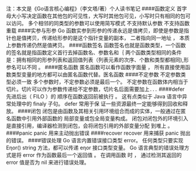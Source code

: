 注：本文是《Go语言核心编程》（李文塔/著）个人读书笔记
####函数定义
首字母大小写决定函数在其他包的可见性，大写时其他包可见，小写时只有相同的包可以访问。
多个相邻的同类型的参数可以使用简写模式
不支持默认参数
不支持函数重载
####实参与形参
Go 函数实参到形参的传递永远是值拷贝，即使是参数是指针也是值拷贝，传递给形参的是这个指针变量的副本， 二者指向同一地址 ， 本质上参数传递仍然是值拷贝。
####函数签名
函数签名也就是函数类型，一个函数的签名就是指函数定义首行去掉函数名、参数名和｛
两个函数类型相同的条件是：拥有相同的形参列表和返回值列表（列表元素的次序、个数和类型都相同),形参名可以不同 。
####匿名函数
匿名函数可以看作函数字面量 ， 所有直接使用函 数类型变量的地方都可以由匿名函数代替。医名函数
####不定参数
不定参数类型必须一致
多个参数时，不定参数必须是最后一个。
不定参数在函数体内相当于切片。切片可以作为参数传递给不定参数，切片名后面需要加上`...`
####defer
先进后出（ FILO ）的 顺序在函数返回前被执行 。 这有点类似于 Java 语言中异常处理中的 finaly 子句。 defer 常用于保 证一些资源最终一定能够得到回收和释放。
####闭包
闭包是由函数及其相关引用环境组合而成的实体，一般通过在匿名函数中引用外部函数的 局部变量或包全局变量构成。
闭包对闭包外的环境引入是直接引用，编译器检测到闭包，会将闭包引用的外部变量分配 到堆上 。
####panic
panic 用来主动抛出错误
####recover
recover 用来捕获 panic 抛出的错误。
####错误处理
Go 语言内置错误接口类型 error。 任何类型只要实现 Eηor() string 方法，都可以传递 eηor 接口类型变量。 Go 语言典型的错误处理方式是将 error 作为函数最后一个返回值 。 在调用函数 时 ， 通过检测其返回的 error 值是否为 nil 来进行错误处理。
